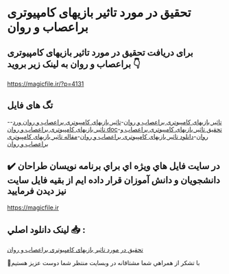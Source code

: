# تحقیق در مورد تاثیر بازیهای کامپیوتری براعصاب و روان

## برای دریافت تحقیق در مورد تاثیر بازیهای کامپیوتری براعصاب و روان به لینک زیر بروید 👇

https://magicfile.ir/?p=4131

## تگ های فایل

-[تاثیر بازیهای کامپیوتری براعصاب و روان](https://magicfile.ir/product/%d8%aa%d8%ad%d9%82%db%8c%d9%82-%d8%aa%d8%a7%d8%ab%db%8c%d8%b1-%d8%a8%d8%a7%d8%b2%db%8c%d9%87%d8%a7%db%8c-%da%a9%d8%a7%d9%85%d9%be%db%8c%d9%88%d8%aa%d8%b1%db%8c-%d8%a8%d8%b1%d8%a7%d8%b9%d8%b5%d8%a7%d8%a8-%d9%88-%d8%b1%d9%88%d8%a7%d9%86/)-[تاثیر بازیهای کامپیوتری براعصاب و روان ورد](https://magicfile.ir/product/%d8%aa%d8%ad%d9%82%db%8c%d9%82-%d8%aa%d8%a7%d8%ab%db%8c%d8%b1-%d8%a8%d8%a7%d8%b2%db%8c%d9%87%d8%a7%db%8c-%da%a9%d8%a7%d9%85%d9%be%db%8c%d9%88%d8%aa%d8%b1%db%8c-%d8%a8%d8%b1%d8%a7%d8%b9%d8%b5%d8%a7%d8%a8-%d9%88-%d8%b1%d9%88%d8%a7%d9%86/)-[تاثیر بازیهای کامپیوتری براعصاب و روان doc](https://magicfile.ir/product/%d8%aa%d8%ad%d9%82%db%8c%d9%82-%d8%aa%d8%a7%d8%ab%db%8c%d8%b1-%d8%a8%d8%a7%d8%b2%db%8c%d9%87%d8%a7%db%8c-%da%a9%d8%a7%d9%85%d9%be%db%8c%d9%88%d8%aa%d8%b1%db%8c-%d8%a8%d8%b1%d8%a7%d8%b9%d8%b5%d8%a7%d8%a8-%d9%88-%d8%b1%d9%88%d8%a7%d9%86/)-[تحقیق تاثیر بازیهای کامپیوتری براعصاب و روان](https://magicfile.ir/product/%d8%aa%d8%ad%d9%82%db%8c%d9%82-%d8%aa%d8%a7%d8%ab%db%8c%d8%b1-%d8%a8%d8%a7%d8%b2%db%8c%d9%87%d8%a7%db%8c-%da%a9%d8%a7%d9%85%d9%be%db%8c%d9%88%d8%aa%d8%b1%db%8c-%d8%a8%d8%b1%d8%a7%d8%b9%d8%b5%d8%a7%d8%a8-%d9%88-%d8%b1%d9%88%d8%a7%d9%86/)-[دانلود تاثیر بازیهای کامپیوتری براعصاب و روان](https://magicfile.ir/product/%d8%aa%d8%ad%d9%82%db%8c%d9%82-%d8%aa%d8%a7%d8%ab%db%8c%d8%b1-%d8%a8%d8%a7%d8%b2%db%8c%d9%87%d8%a7%db%8c-%da%a9%d8%a7%d9%85%d9%be%db%8c%d9%88%d8%aa%d8%b1%db%8c-%d8%a8%d8%b1%d8%a7%d8%b9%d8%b5%d8%a7%d8%a8-%d9%88-%d8%b1%d9%88%d8%a7%d9%86/)-[مقاله تاثیر بازیهای کامپیوتری براعصاب و روان](https://magicfile.ir/product/%d8%aa%d8%ad%d9%82%db%8c%d9%82-%d8%aa%d8%a7%d8%ab%db%8c%d8%b1-%d8%a8%d8%a7%d8%b2%db%8c%d9%87%d8%a7%db%8c-%da%a9%d8%a7%d9%85%d9%be%db%8c%d9%88%d8%aa%d8%b1%db%8c-%d8%a8%d8%b1%d8%a7%d8%b9%d8%b5%d8%a7%d8%a8-%d9%88-%d8%b1%d9%88%d8%a7%d9%86/)

## ✔️ در سايت فايل هاي ويژه اي براي برنامه نويسان طراحان دانشجويان و دانش آموزان قرار داده ايم از بقيه فايل سايت نيز ديدن فرماييد

https://magicfile.ir


## لينک دانلود اصلي 📥 :

[تحقیق در مورد تاثیر بازیهای کامپیوتری براعصاب و روان](https://magicfile.ir/product/%d8%aa%d8%ad%d9%82%db%8c%d9%82-%d8%aa%d8%a7%d8%ab%db%8c%d8%b1-%d8%a8%d8%a7%d8%b2%db%8c%d9%87%d8%a7%db%8c-%da%a9%d8%a7%d9%85%d9%be%db%8c%d9%88%d8%aa%d8%b1%db%8c-%d8%a8%d8%b1%d8%a7%d8%b9%d8%b5%d8%a7%d8%a8-%d9%88-%d8%b1%d9%88%d8%a7%d9%86/) 


🙏با تشکر از همراهي شما مشتاقانه در وبسایت منتظر شما دوست عزیز هستیم

